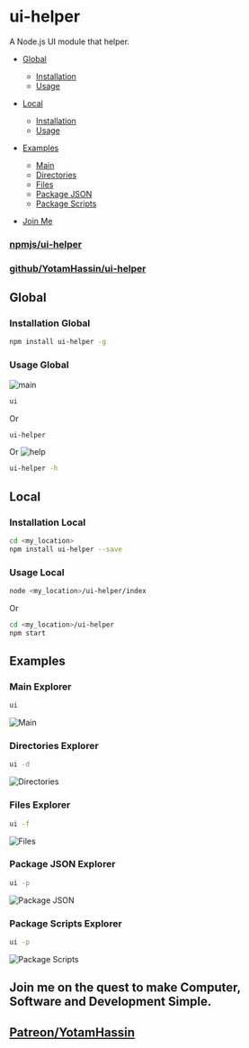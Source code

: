 
# ui-helper

A Node.js UI module that helper.

- [Global](#global)
    - [Installation](#installation-global)
    - [Usage](#usage-global)

- [Local](#local)
    - [Installation](#installation-local)
    - [Usage](#usage-local)

- [Examples](#examples)
    - [Main](#main-explorer)
    - [Directories](#directories-explorer)
    - [Files](#files-explorer)
    - [Package JSON](#package-json-explorer)
    - [Package Scripts](#package-scripts-explorer)

- [Join Me](#join-me-on-the-quest-to-make-computer-software-and-development-simple)

### [npmjs/ui-helper](https://www.npmjs.com/package/ui-helper)

### [github/YotamHassin/ui-helper](https://github.com/YotamHassin/ui-helper)

## Global

### Installation Global
```sh
npm install ui-helper -g
```

### Usage Global
![main](https://github.com/YotamHassin/ui-helper/blob/master/assets/main.PNG?raw=true)

```sh
ui
```
Or
```sh
ui-helper
```

Or
![help](https://github.com/YotamHassin/ui-helper/blob/master/assets/help.PNG?raw=true)
```sh
ui-helper -h
```
## Local

### Installation Local
```sh
cd <my_location>
npm install ui-helper --save
```

### Usage Local

```sh
node <my_location>/ui-helper/index
```
Or
```sh
cd <my_location>/ui-helper
npm start
```
## Examples
### Main Explorer
```sh
ui
```
![Main](https://github.com/YotamHassin/ui-helper/blob/master/assets/main.PNG?raw=true)

### Directories Explorer
```sh
ui -d
```
![Directories](https://github.com/YotamHassin/ui-helper/blob/master/assets/directories.PNG?raw=true)

### Files Explorer
```sh
ui -f
```
![Files](https://github.com/YotamHassin/ui-helper/blob/master/assets/files.PNG?raw=true)

### Package JSON Explorer
```sh
ui -p
```
![Package JSON](https://github.com/YotamHassin/ui-helper/blob/master/assets/package.PNG?raw=true)

### Package Scripts Explorer
```sh
ui -p
```
![Package Scripts](https://github.com/YotamHassin/ui-helper/blob/master/assets/packageScripts.PNG?raw=true)

## Join me on the quest to make Computer, Software and Development Simple.

## [Patreon/YotamHassin](https://www.patreon.com/YotamHassin)